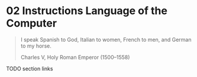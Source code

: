 # 02 Instructions Language of the Computer

> I speak Spanish to God, Italian to women, French to men, and German to my horse.
> 
> Charles V, Holy Roman Emperor (1500–1558)

TODO section links
